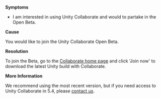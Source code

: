 

**Symptoms**


- I am interested in using Unity Collaborate and would to partake in the Open Beta.



**Cause**



You would like to join the Unity Collaborate Open Beta.



**Resolution**



To join the Beta, go to the [Collaborate home page](https://unity3d.com/services/collaborate) and click 'Join now' to download the latest Unity build with Collaborate.



**More Information**



We recommend using the most recent version, but if you need access to Unity Collaborate in 5.4, please [contact us](mailto:collabsupport@unity3d.com).

